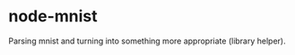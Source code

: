 node-mnist
==========

Parsing mnist and turning into something more appropriate (library helper). 
